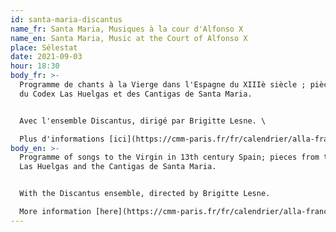 ```yaml
---
id: santa-maria-discantus
name_fr: Santa Maria, Musiques à la cour d'Alfonso X
name_en: Santa Maria, Music at the Court of Alfonso X
place: Sélestat
date: 2021-09-03
hour: 18:30
body_fr: >-
  Programme de chants à la Vierge dans l'Espagne du XIIIè siècle ; pièces issues
  du Codex Las Huelgas et des Cantigas de Santa Maria. 


  Avec l'ensemble Discantus, dirigé par Brigitte Lesne. \

  Plus d'informations [ici](https://cmm-paris.fr/fr/calendrier/alla-francesca-discantus-alta/af-passes/486-concert?date=2021-09-03-00-00).
body_en: >-
  Programme of songs to the Virgin in 13th century Spain; pieces from the Codex
  Las Huelgas and the Cantigas de Santa Maria. 


  With the Discantus ensemble, directed by Brigitte Lesne.

  More information [here](https://cmm-paris.fr/fr/calendrier/alla-francesca-discantus-alta/af-passes/486-concert?date=2021-09-03-00-00).
---
```


